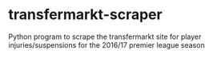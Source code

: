 # transfermarkt-scraper
Python program to scrape the transfermarkt site for player injuries/suspensions for the 2016/17 premier league season

